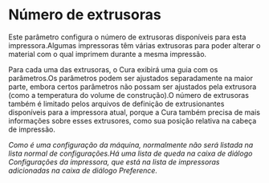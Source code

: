Número de extrusoras
====
Este parâmetro configura o número de extrusoras disponíveis para esta impressora.Algumas impressoras têm várias extrusoras para poder alterar o material com o qual imprimem durante a mesma impressão.

Para cada uma das extrusoras, o Cura exibirá uma guia com os parâmetros.Os parâmetros podem ser ajustados separadamente na maior parte, embora certos parâmetros não possam ser ajustados pela extrusora (como a temperatura do volume de construção).O número de extrusoras também é limitado pelos arquivos de definição de extrusionantes disponíveis para a impressora atual, porque a Cura também precisa de mais informações sobre esses extrusores, como sua posição relativa na cabeça de impressão.

*Como é uma configuração da máquina, normalmente não será listada na lista normal de configurações.Há uma lista de queda na caixa de diálogo Configurações da impressora, que está na lista de impressoras adicionadas na caixa de diálogo Preference.*